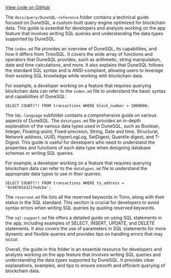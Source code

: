 [View code on GitHub](https://dune.com/docs/query/DuneSQL-reference)

The `docs/query/DuneSQL-reference` folder contains a technical guide focused on DuneSQL, a custom-built query engine optimized for blockchain data. This guide is essential for developers and analysts working on the app feature that involves writing SQL queries and understanding the data types supported by DuneSQL.

The `index.md` file provides an overview of DuneSQL, its capabilities, and how it differs from TrinoSQL. It covers the wide array of functions and operators that DuneSQL provides, such as arithmetic, string manipulation, date and time calculations, and more. It also explains that DuneSQL follows the standard SQL syntax and is ANSI-compliant, allowing users to leverage their existing SQL knowledge while working with blockchain data.

For example, a developer working on a feature that requires querying blockchain data can refer to the `index.md` file to understand the basic syntax and capabilities of DuneSQL:

```
SELECT COUNT(*) FROM transactions WHERE block_number > 1000000;
```

The `SQL-language` subfolder contains a comprehensive guide on various aspects of DuneSQL. The `datatypes.md` file provides an in-depth explanation of the various data types used in DuneSQL, such as Boolean, Integer, Floating-point, Fixed-precision, String, Date and time, Structural, Network address, UUID, HyperLogLog, SetDigest, Quantile digest, and T-Digest. This guide is useful for developers who need to understand the properties and functions of each data type when designing database schemas or writing SQL queries.

For example, a developer working on a feature that requires querying blockchain data can refer to the `datatypes.md` file to understand the appropriate data types to use in their queries:

```
SELECT COUNT(*) FROM transactions WHERE to_address = '0x987654321fedcba';
```

The `reserved.md` file lists all the reserved keywords in Trino, along with their status in the SQL standard. This section is crucial for developers to avoid syntax errors when writing SQL queries by quoting reserved keywords.

The `sql-support.md` file offers a detailed guide on using SQL statements in the app, including examples of SELECT, INSERT, UPDATE, and DELETE statements. It also covers the use of parameters in SQL statements for more dynamic and flexible queries and provides tips on handling errors that may occur.

Overall, the guide in this folder is an essential resource for developers and analysts working on the app feature that involves writing SQL queries and understanding the data types supported by DuneSQL. It provides clear explanations, examples, and tips to ensure smooth and efficient querying of blockchain data.

